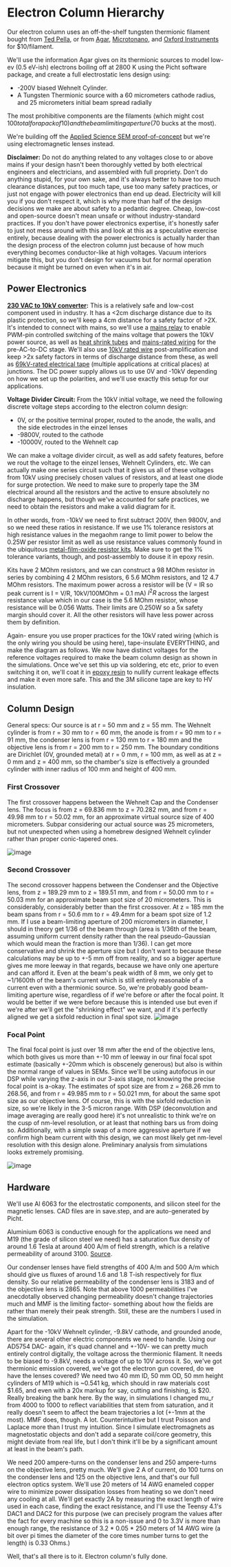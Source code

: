 # Electron Column Hierarchy
Our electron column uses an off-the-shelf tungsten thermionic filament bought from [Ted Pella](https://www.tedpella.com/apertures-and-filaments_html/tungsten-filaments.aspx), or from [Agar](https://www.agarscientific.com/agar-filaments), [Microtonano](https://www.microtonano.com/EBS-Tungsten-EM-Filaments.php#a14AE1201B), and [Oxford Instruments](https://estore.oxinst.com/us/products/microscopy-supplies/electron-microscopy/filaments/zid51-1625-0153) for $10/filament.

We'll use the information Agar gives on its thermionic sources to model low-ev (0.5 eV-ish) electrons boiling off at 2800 K using the Picht software package, and create a full electrostatic lens design using:

- -200V biased Wehnelt Cylinder.
- A Tungsten Thermionic source with a 60 micrometers cathode radius, and 25 micrometers initial beam spread radially

The most prohibitive components are the filaments (which might cost $100 total for a pack of 10) and the beam limiting aperture ($70 bucks at the most).

We're building off the [Applied Science SEM proof-of-concept](https://www.youtube.com/watch?v=VdjYVF4a6iU&t=467s) but we're using electromagnetic lenses instead.

**Disclaimer:** Do not do anything related to any voltages close to or above mains if your design hasn't been thoroughly vetted by both electrical engineers and electricians, and assembled with full propriety. Don't do anything stupid, for your own sake, and it's always better to have too much clearance distances, put too much tape, use too many safety practices, or just not engage with power electronics than end up dead. Electricity will kill you if you don't respect it, which is why more than half of the design decisions we make are about safety to a pedantic degree. Cheap, low-cost and open-source doesn't mean unsafe or without industry-standard practices. If you don't have power electronics expertise, it's honestly safer to just not mess around with this and look at this as a speculative exercise entirely, because dealing with the power electronics is actually harder than the design process of the electron column just because of how much everything becomes conductor-like at high voltages. Vacuum interiors mitigate this, but you don't design for vacuums but for normal operation because it might be turned on even when it's in air.

## Power Electronics

**[230 VAC to 10kV converter](https://ar.aliexpress.com/item/1005003518403820.html):**
This is a relatively safe and low-cost component used in industry. It has a <2cm discharge distance due to its plastic protection, so we'll keep a 4cm distance for a safety factor of >2X. It's intended to connect with mains, so we'll use a [mains relay](https://www.amazon.in/CLUB-BOLLYWOOD-Channel-Optocoupler-Insulation/dp/B0C2PT1KRB) to enable PWM-pin controlled switching of the mains voltage that powers the 10kV power source, as well as [heat shrink tubes](https://www.amazon.in/Rpi-shop-Polyolefin-Insulated-Multicolour/dp/B08S3TP2Q6) and [mains-rated wiring](https://www.amazon.in/TWC-Lite-Single-Black-Electrical/dp/B0B7GG46KJ) for the pre-AC-to-DC stage. We'll also use [10kV rated wire](https://ar.aliexpress.com/item/1005001839936748.html?gatewayAdapt=glo2ara) post-amplification and keep >2x safety factors in terms of discharge distance from these, as well as [69kV-rated electrical tape](https://www.amazon.in/3M-70-Self-Fusing-Silicone-Electrical/dp/B0029Z5RSY) (multiple applications at critical places) at junctions. The DC power supply allows us to use 0V and -10kV depending on how we set up the polarities, and we'll use exactly this setup for our applications. 

**Voltage Divider Circuit:**
From the 10kV initial voltage, we need the following discrete voltage steps according to the electron column design:

- 0V, or the positive terminal proper, routed to the anode, the walls, and the side electrodes in the einzel lenses
- -9800V, routed to the cathode
- -10000V, routed to the Wehnelt cap
  
We can make a voltage divider circuit, as well as add safety features, before we rout the voltage to the einzel lenses, Wehnelt Cylinders, etc. We can actually make one series circuit such that it gives us all of these voltages from 10kV using precisely chosen values of resistors, and at least one diode for surge protection. We need to make sure to properly tape the 3M electrical around all the resistors and the active to ensure absolutely no discharge happens, but though we've accounted for safe practices, we need to obtain the resistors and make a valid diagram for it.

In other words, from -10kV we need to first subtract 200V, then 9800V, and so we need these ratios in resistance. If we use 1% tolerance resistors at high resistance values in the megaohm range to limit power to below the 0.25W per resistor limit as well as use resistance values commonly found in the ubiquitous [metal-film-oxide resistor kits](https://www.amazon.in/AVS-Components-Tolerance-Assortment-Electronics/dp/B0D6LRXK5P). Make sure to get the 1% tolerance variants, though, and post-assembly to douse it in epoxy resin.

Kits have 2 MOhm resistors, and we can construct a 98 MOhm resistor in series by combining 4 2 MOhm resistors, 6 5.6 MOhm resistors, and 12 4.7 MOhm resistors. The maximum power across a resistor will be (V = IR so peak current is I = V/R, 10kV/100MOhm = 0.1 mA) $I^2R$ across the largest resistance value which in our case is the 5.6 MOhm resistor, whose resistance will be 0.056 Watts. Their limits are 0.250W so a 5x safety margin should cover it. All the other resistors will have less power across them by definition.

Again- ensure you use proper practices for the 10kV rated wiring (which is the only wiring you should be using here), tape-insulate EVERYTHING, and make the diagram as follows. We now have distinct voltages for the reference voltages required to make the beam column design as shown in the simulations. Once we've set this up via soldering, etc etc, prior to even switching it on, we'll coat it in [epoxy resin](https://www.amazon.in/DYNAMIC-EDGE-Hardener-Long-Lasting-Non-Toxic/dp/B0CWZ8G5CM) to nullify current leakage effects and make it even more safe. This and the 3M silicone tape are key to HV insulation.

## Column Design
General specs:
Our source is at r = 50 mm and z = 55 mm. The Wehnelt cylinder is from r = 30 mm to r = 60 mm, the anode is from r = 90 mm to r = 91 mm, the condenser lens is from r = 130 mm to r = 180 mm and the objective lens is from r = 200 mm to r = 250 mm. The boundary conditions are Dirichlet (0V, grounded metal) at r = 0 mm, r = 100 mm, as well as at z = 0 mm and z = 400 mm, so the chamber's size is effectively a grounded cylinder with inner radius of 100 mm and height of 400 mm.

### First Crossover
The first crossover happens between the Wehnelt Cap and the Condenser lens. The focus is from z = 69.836 mm to z = 70.282 mm, and from r = 49.98 mm to r = 50.02 mm, for an approximate virtual source size of 400 micrometers. Subpar considering our actual source was 25 micrometers, but not unexpected when using a homebrew designed Wehnelt cylinder rather than proper conic-tapered ones.

![image](https://github.com/user-attachments/assets/005ae277-5550-434e-8544-37a0e33c7f4c)

### Second Crossover
The second crossover happens between the Condenser and the Objective lens, from z = 189.29 mm to z = 189.51 mm, and from r = 50.00 mm to r = 50.03 mm for an approximate beam spot size of 20 micrometers. This is considerably, considerably better than the first crossover. At z = 185 mm the beam spans from r = 50.6 mm to r = 49.4mm for a beam spot size of 1.2 mm. If I use a beam-limiting aperture of 200 micrometers in diameter, I should in theory get 1/36 of the beam through (area is 1/36th of the beam, assuming uniform current density rather than the real pseudo-Gaussian which would mean the fraction is more than 1/36). I can get more conservative and shrink the aperture size but I don't want to because these calculations may be up to +-5 mm off from reality, and so a bigger aperture gives me more leeway in that regards, because we have only one aperture and can afford it. Even at the beam's peak width of 8 mm, we only get to ~1/1600th of the beam's current which is still entirely reasonable of a current even with a thermionic source. So, we're probably good beam-limiting aperture wise, regardless of if we're before or after the focal point. It would be better if we were before because this is intended use but even if we're after we'll get the "shrinking effect" we want, and if it's perfectly aligned we get a sixfold reduction in final spot size.
![image](https://github.com/user-attachments/assets/4bfba258-7fad-41a8-a3d2-7c1545e2495a)

### Focal Point
The final focal point is just over 18 mm after the end of the objective lens, which both gives us more than +-10 mm of leeway in our final focal spot estimate (basically +-20mm which is obscenely generous) but also is within the normal range of values in SEMs. Since we'll be using autofocus in our DSP while varying the z-axis in our 3-axis stage, not knowing the precise focal point is a-okay. The estimates of spot size are from z = 268.26 mm to 268.56, and from r = 49.985 mm to r = 50.021 mm, for about the same spot size as our objective lens. Of course, this is with the sixfold reduction in size, so we're likely in the 3-5 micron range. With DSP (deconvolution and image averaging are really good here) it's not unrealistic to think we're on the cusp of nm-level resolution, or at least that nothing bars us from doing so. Additionally, with a simple swap of a more aggressive aperture if we confirm high beam current with this design, we can most likely get nm-level resolution with this design alone. Preliminary analysis from simulations looks extremely promising. 

![image](https://github.com/user-attachments/assets/902d1fab-3882-4569-8469-6fcd89683e81)

## Hardware
We'll use Al 6063 for the electrostatic components, and silicon steel for the magnetic lenses. CAD files are in save.step, and are auto-generated by Picht.

Aluminium 6063 is conductive enough for the applications we need and M19 (the grade of silicon steel we need) has a saturation flux density of around 1.6 Tesla at around 400 A/m of field strength, which is a relative permeability of around 3100. [Source](https://www.researchgate.net/figure/Magnetization-curves-of-electrical-steels-grade-M4-and-M19_fig1_286116205).

Our condenser lenses have field strengths of 400 A/m and 500 A/m which should give us fluxes of around 1.6 and 1.8 T-ish respectively for flux density. So our relative permeability of the condenser lens is 3183 and of the objective lens is 2865. Note that above 1000 permeabilities I've anecdotally observed changing permeability doesn't change trajectories much and MMF is the limiting factor- something about how the fields are rather than merely their peak strength. Still, these are the numbers I used in the simulation.

Apart for the -10kV Wehnelt cylinder, -9.8kV cathode, and grounded anode, there are several other electric components we need to handle. Using our AD5754 DAC- again, it's quad channel and +-10V- we can pretty much entirely control digitally, the voltage across the thermionic filament. It needs to be biased to -9.8kV, needs a voltage of up to 10V across it. So, we've got thermionic emission covered, we've got the electron gun covered, do we have the lenses covered? We need two 40 mm ID, 50 mm OD, 50 mm height cylinders of M19 which is ~0.541 kg, which should in raw materials cost $1.65, and even with a 20x markup for say, cutting and finishing, is $20. Really breaking the bank here. By the way, in simulations I changed mu_r from 4000 to 1000 to reflect variabilities that stem from saturation, and it really doesn't seem to affect the beam trajectories a lot (+-1mm at the most). MMF does, though. A lot. Counterintuitive but I trust Poisson and Laplace more than I trust my intuition. Since I simulate electromagnets as magnetostatic objects and don't add a separate coil/core geometry, this might deviate from real life, but I don't think it'll be by a significant amount at least in the beam's path.

We need 200 ampere-turns on the condenser lens and 250 ampere-turns on the objective lens, pretty much. We'll give 2 A of current, do 100 turns on the condenser lens and 125 on the objective lens, and that's our full electron optics system. We'll use 20 meters of 14 AWG enameled copper wire to minimize power dissipation losses from heating so we don't need any cooling at all. We'll get exactly 2A by measuring the exact length of wire used in each case, finding the exact resistance, and I'll use the Teensy 4.1's DAC1 and DAC2 for this purpose (we can precisely program the values after the fact for every machine so this is a non-issue and 0 to 3.3V is more than enough range, the resistance of 3.2 * 0.05 * 250 meters of 14 AWG wire (a bit over pi times the diameter of the core times number turns to get the length) is 0.33 Ohms.)

Well, that's all there is to it. Electron column's fully done. 
